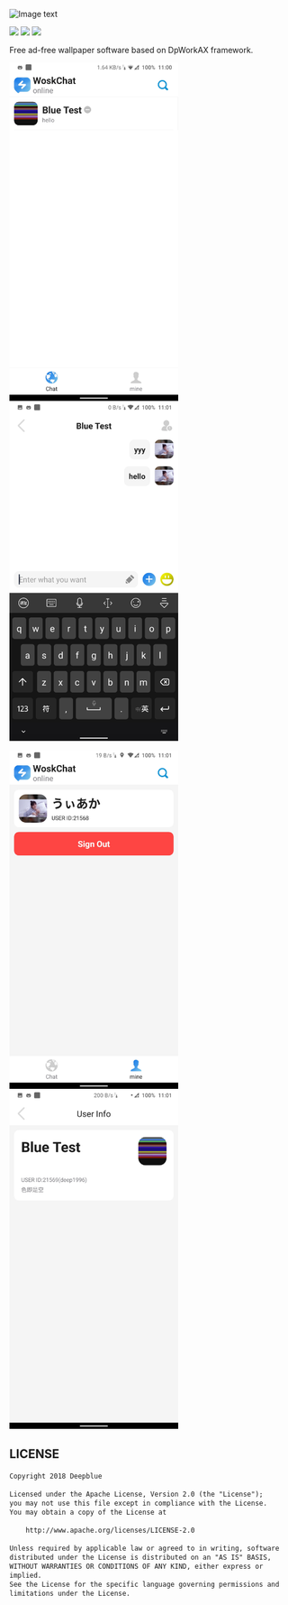 ![Image text](https://raw.githubusercontent.com/Deepblue1996/WoskChat/master/img/see.png)

<a href="http://developer.android.com/index.html"><img src="https://img.shields.io/badge/platform-android-green.svg"></a>
[![](https://jitpack.io/v/Deepblue1996/Bun.svg)](https://jitpack.io/#Deepblue1996/Bun)
<a href="https://www.apache.org/licenses/LICENSE-2.0"><img src="https://img.shields.io/badge/license-apache-green.svg"></a>

Free ad-free wallpaper software based on DpWorkAX framework.

<img src="https://raw.githubusercontent.com/Deepblue1996/WoskChat/master/img/1.jpg" width="300"/> <img src="https://raw.githubusercontent.com/Deepblue1996/WoskChat/master/img/2.jpg" width="300"/>

<img src="https://raw.githubusercontent.com/Deepblue1996/WoskChat/master/img/3.jpg" width="300"/> <img src="https://raw.githubusercontent.com/Deepblue1996/WoskChat/master/img/4.jpg" width="300"/>

## LICENSE

<pre><code>Copyright 2018 Deepblue

Licensed under the Apache License, Version 2.0 (the "License");
you may not use this file except in compliance with the License.
You may obtain a copy of the License at

    http://www.apache.org/licenses/LICENSE-2.0

Unless required by applicable law or agreed to in writing, software
distributed under the License is distributed on an "AS IS" BASIS,
WITHOUT WARRANTIES OR CONDITIONS OF ANY KIND, either express or implied.
See the License for the specific language governing permissions and
limitations under the License.
</code></pre>
